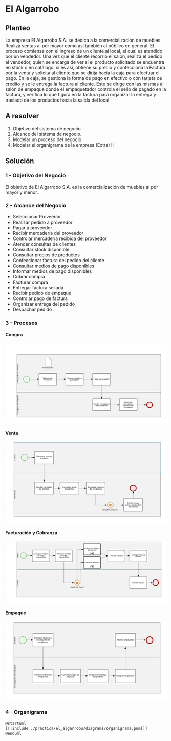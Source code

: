# El Algarrobo
 
## Planteo
La empresa El Algarrobo S.A. se dedica a la comercialización de muebles.
Realiza ventas al por mayor como así también al público en general. El proceso comienza con el ingreso de un cliente al local, el cual es atendido por un vendedor. Una vez que el cliente recorrió el salón, realiza el pedido al vendedor, quien se encarga de ver si el producto solicitado se encuentra en stock o en catálogo, si es así, obtiene su precio y confecciona la Factura por la venta y solicita al cliente que se dirija hacia la caja para efectuar el pago. En la caja, se gestiona la forma de pago en efectivo o con tarjeta de crédito y se le entrega la factura al cliente. Este se dirige con las mismas al salón de empaque donde el empaquetador controla el sello de pagado en la factura, y verifica lo que figura en la factura para organizar la entrega y traslado de los productos hacia la salida del local.
 
## A resolver
1. Objetivo del sistema de negocio.
2. Alcance del sistema de negocio.
3. Modelar un proceso del negocio.
4. Modelar el organigrama de la empresa (Extra) :bangbang:
 
## Solución
### 1 - Objetivo del Negocio
El objetivo de El Algarrobo S.A. es la comercialización de muebles al por mayor y menor.
 
### 2 - Alcance del Negocio
 - Seleccionar Proveedor
 - Realizar pedido a proveedor
 - Pagar a proveedor
 - Recibir mercadería del proveedor
 - Controlar mercadería recibida del proveedor
 - Atender consultas de clientes
 - Consultar stock disponible
 - Consultar precios de productos
 - Confeccionar factura del pedido del cliente
 - Consultar medios de pago disponibles
 - Informar medios de pago disponibles
 - Cobrar compra
 - Facturar compra
 - Entregar factura sellada
 - Recibir pedido de empaque
 - Controlar pago de factura
 - Organizar entrega del pedido
 - Despachar pedido
 
 
### 3 - Procesos
#### Compra
 
![alt text](./diagrams/compras-svg.svg ':class=diagramsCssClass :size=100%')
 
#### Venta
 
![alt text](./diagrams/venta-svg.svg ':class=diagramsCssClass :size=100%')
 
#### Facturación y Cobranza
 
![alt text](./diagrams/facturacionCobranza-svg.svg ':class=diagramsCssClass :size=100%')
 
#### Empaque
 
![alt text](./diagrams/empaque-svg.svg ':class=diagramsCssClass :size=100%')
 
### 4 - Organigrama
 
```plantuml
@startuml
[[!include ./practica/el_algarrobo/diagrams/organigrama.puml]]
@enduml
```